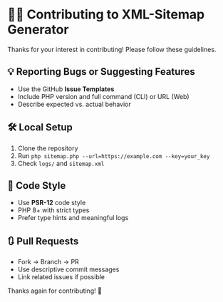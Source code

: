 # 🧑‍💻 Contributing to XML-Sitemap Generator

Thanks for your interest in contributing! Please follow these guidelines.

## 💡 Reporting Bugs or Suggesting Features

- Use the GitHub **Issue Templates**
- Include PHP version and full command (CLI) or URL (Web)
- Describe expected vs. actual behavior

## 🛠 Local Setup

1. Clone the repository
2. Run `php sitemap.php --url=https://example.com --key=your_key`
3. Check `logs/` and `sitemap.xml`

## 📐 Code Style

- Use **PSR-12** code style
- PHP 8+ with strict types
- Prefer type hints and meaningful logs

## 🔃 Pull Requests

- Fork → Branch → PR
- Use descriptive commit messages
- Link related issues if possible

Thanks again for contributing! 🙏
